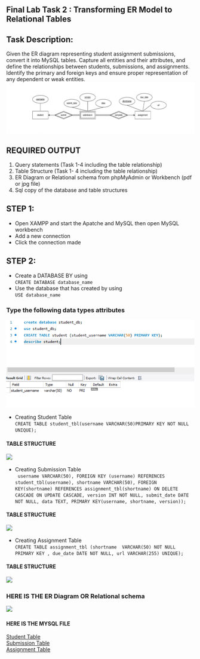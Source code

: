 ## Final Lab Task 2 : Transforming ER Model to Relational Tables

## Task Description:
Given the ER diagram representing student assignment submissions, convert it into MySQL
tables. Capture all entities and their attributes, and define the relationships between students,
submissions, and assignments. Identify the primary and foreign keys and ensure proper representation of any dependent or weak entities.  
![ER model](image/Model.jpg)
## REQUIRED OUTPUT
1. Query statements (Task 1-4 including the table relationship)
2. Table Structure (Task 1- 4 including the table relationship)
3. ER Diagram or Relational schema from phpMyAdmin or Workbench (pdf or jpg file)
4. Sql copy of the database and table structures
## STEP 1:
- Open XAMPP and start the Apatche and MySQL then open MySQL workbench
- Add a new connection
- Click the connection made
## STEP 2:
- Create a DATABASE BY using  
 `CREATE DATABASE database_name`
- Use the database that has created by using  
  `USE database_name`
### Type the following data types attributes
![](image/ftask%202.1.png)
- Creating Student Table  
`CREATE TABLE student_tbl(username VARCHAR(50)PRIMARY KEY NOT NULL UNIQUE);`
#### TABLE STRUCTURE
![](image/copy1.png)

- Creating Submission Table  
` username VARCHAR(50), FOREIGN KEY (username) REFERENCES student_tbl(username), shortname VARCHAR(50), FOREIGN KEY(shortname) REFERENCES assignment_tbl(shortname) ON DELETE CASCADE
ON UPDATE CASCADE, version INT NOT NULL, submit_date DATE NOT NULL, data TEXT, PRIMARY KEY(username, shortname, version));`
#### TABLE STRUCTURE
![](image/copy%202.png)

- Creating Assignment Table  
`CREATE TABLE assignment_tbl (shortname  VARCHAR(50) NOT NULL PRIMARY KEY , due_date DATE NOT NULL, url VARCHAR(255) UNIQUE);`
#### TABLE STRUCTURE
![](image/copy%203.png)

### HERE IS THE ER Diagram OR Relational schema
![](image/erd%20model1.png)


#### HERE IS THE MYSQL FILE
[Student Table](file/assignment_submission_db_student_tbl.sql)  
[Submission Table](file/assignment_submission_db_submission_tbl.sql)  
[Assignment Table](file/assignment_submission_db_assignment_tbl.sql)  

